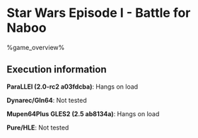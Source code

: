 # Star Wars Episode I - Battle for Naboo 

%game_overview%

## Execution information

**ParaLLEl (2.0-rc2 a03fdcba)**: Hangs on load

**Dynarec/Gln64**: Not tested

**Mupen64Plus GLES2 (2.5 ab8134a)**: Hangs on load

**Pure/HLE**: Not tested